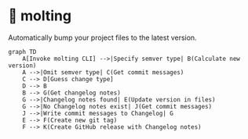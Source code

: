 # 🐍 molting

Automatically bump your project files to the latest version.

```mermaid
graph TD
    A[Invoke molting CLI] -->|Specify semver type| B(Calculate new version)
    A -->|Omit semver type| C(Get commit messages)
    C --> D[Guess change type]
    D --> B
    B --> G(Get changelog notes)
    G -->|Changelog notes found| E(Update version in files)
    G -->|No Changelog notes exist| J(Get commit messages)
    J -->|Write commit messages to Changelog| G
    E --> F(Create new git tag)
    F --> K(Create GitHub release with Changelog notes)
```
